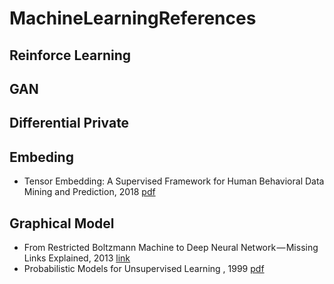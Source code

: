 # MachineLearningReferences

## Reinforce Learning

##  GAN

## Differential Private


## Embeding
- Tensor Embedding: A Supervised Framework for Human Behavioral Data Mining and Prediction, 2018 [pdf](http://arxiv.org/abs/1808.10867v1)

## Graphical Model

- From Restricted Boltzmann Machine to Deep Neural Network — Missing Links Explained, 2013 [link](https://medium.com/lex-parsimoniae/from-restricted-boltzmann-machine-to-deep-neural-network-missing-links-explained-1a64a3c004f1)
- Probabilistic Models for Unsupervised Learning , 1999 [pdf](http://mlg.eng.cam.ac.uk/zoubin/nipstut.pdf)
